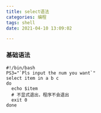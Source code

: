 ```yaml
---
title: select语法
categories: 编程
tags: shell
date: 2021-04-10 13:09:02

---
```


### 基础语法
```shell
#!/bin/bash
PS3="`Pls input the num you want`"
select item in a b c
do
  echo $item
  # 不显式退出，程序不会退出
  exit 0
done
```